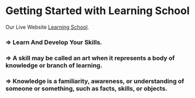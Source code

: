 # Getting Started with Learning School

Our Live Website [Learning School](https://learning-school-assignment-9.netlify.app/).

### => Learn And Develop Your Skills.

### => A skill may be called an art when it represents a body of knowledge or branch of learning.

### => Knowledge is a familiarity, awareness, or understanding of someone or something, such as facts, skills, or objects.
